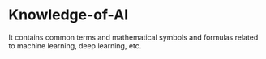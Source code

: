 # Knowledge-of-AI
It contains common terms and mathematical symbols and formulas related to machine learning, deep learning, etc.
